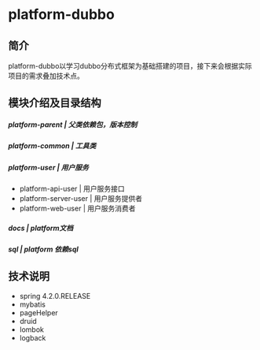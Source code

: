 # platform-dubbo

## 简介

platform-dubbo以学习dubbo分布式框架为基础搭建的项目，接下来会根据实际项目的需求叠加技术点。


## 模块介绍及目录结构 

##### platform-parent |   父类依赖包，版本控制

##### platform-common  |   工具类

##### platform-user  |  用户服务
* platform-api-user      |  用户服务接口
* platform-server-user   |  用户服务提供者
* platform-web-user      |  用户服务消费者

##### docs              |  platform文档

##### sql               |  platform 依赖sql


## 技术说明

- spring 4.2.0.RELEASE
- mybatis
- pageHelper
- druid
- lombok
- logback
